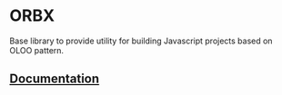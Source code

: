 # ORBX

Base library to provide utility for building Javascript projects based on OLOO pattern.

## [Documentation]()